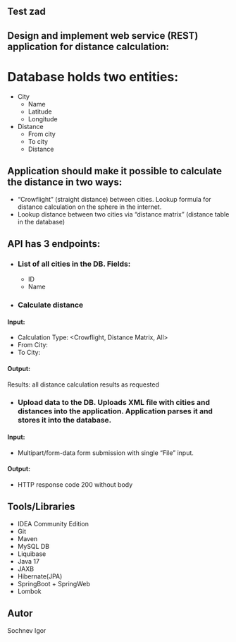 ## Test zad

## Design and implement web service (REST) application for distance calculation:

# Database holds two entities:

- City
    - Name
    - Latitude
    - Longitude
- Distance
    - From city
    - To city
    - Distance

## Application should make it possible to calculate the distance in two ways:

- “Crowflight” (straight distance) between cities. Lookup formula for distance calculation on the sphere in the
  internet.
- Lookup distance between two cities via “distance matrix” (distance table in the database)

## API has 3 endpoints:

- ### List of all cities in the DB. Fields:
    - ID
    - Name
- ### Calculate distance

#### Input:

- Calculation Type: <Crowflight, Distance Matrix, All>
- From City: <List of cities>
- To City: <List of Cities>

#### Output:

Results: all distance calculation results as requested

- ### Upload data to the DB. Uploads XML file with cities and distances into the application. Application parses it and stores it into the database.

#### Input:

- Multipart/form-data form submission with single “File” input.

#### Output:

- HTTP response code 200 without body

## Tools/Libraries

- IDEA Community Edition
- Git
- Maven
- MySQL DB
- Liquibase
- Java 17
- JAXB
- Hibernate(JPA)
- SpringBoot + SpringWeb
- Lombok

## Autor

Sochnev Igor